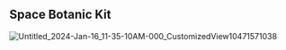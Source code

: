 ## Space Botanic Kit
![Untitled_2024-Jan-16_11-35-10AM-000_CustomizedView10471571038](https://github.com/user-attachments/assets/157d7e92-0759-474f-b133-0c23952f7f02)
